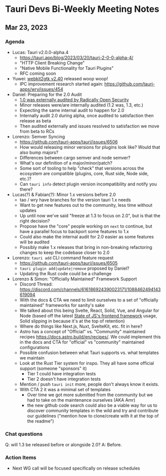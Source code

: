 # Tauri Devs Bi-Weekly Meeting Notes

## Mar 23, 2023

### Agenda

-   Lucas: Tauri v2.0.0-alpha.4
    -   https://tauri.app/blog/2023/03/20/tauri-2-0-0-alpha-4/
    -   "HTTP Client Breaking Change"
    -   "Native Mobile Functionality for Tauri Plugins"
    -   RFC coming soon
-   Yuwei:
    [webkit2gtk v2.40](https://webkitgtk.org/2023/03/17/webkitgtk2.40.0-released.html)
    released woop woop!
    -   IPC improvement research started again:
        https://github.com/tauri-apps/wry/issues/454
-   Daniel: Preparing for the 2.0 Audit
    -   [1.0 was externally audited by Radically Open Security](https://github.com/tauri-apps/tauri/tree/dev/audits)
    -   Minor releases were/are internally audited (1.2 was, 1.3, etc.)
    -   Expecting the same internal audit to happen for 2.0
    -   Internally audit 2.0 during alpha, once audited to satisfaction then
        release as beta
    -   Then audited externally and issues resolved to satisfaction we move from
        beta to RCs
-   Lorenzo: Semver Syncing
    -   https://github.com/tauri-apps/tauri/issues/6506
    -   How would releasing minor versions for plugins look like? Would that
        also bump majors?
    -   Differences between cargo semver and node semver?
    -   What's our definition of a major/minor/patch?
    -   Some sort of tooling to help "check" that versions across the ecosystem
        are compatible (plugins, core, Rust side, Node side, etc.)?
    -   Can `tauri info` detect plugin version incompatibility and notify you
        there?
-   Lucas(?) & Fabian(?): Minor 1.x versions before 2.0
    -   tao / wry have branches for the version tauri 1.x needs
    -   Want to get new features out to the community, less time without updates
    -   Up until now we've said "freeze at 1.3 to focus on 2.0", but is that the
        right decision?
    -   Propose have the "core" people working on `next` to continue, but have a
        parallel focus to backport some features to 1.x
    -   Could also make the internal audit for 2.0 easier as some features will
        be audited
    -   Possibly make 1.x releases that bring in non-breaking refactoring
        changes to keep the codebase closer to 2.0
-   Lorenzo: `tauri add` CLI command feature request
    -   https://github.com/tauri-apps/tauri/issues/6505
    -   `tauri plugin add|update|remove` proposed by Daniel?
    -   Updating the Rust code could be a challenge
-   Lorenzo & Simon: "Officially Maintained" Framework Support
    -   Discord Thread:
        https://discord.com/channels/616186924390023171/1088462494143619094
    -   With the docs & CTA we need to limit ourselves to a set of "officially
        maintained" frameworks for sanity's sake
    -   We talked about this being Svelte, React, Solid, Vue, and Angular for
        Node (based off the latest
        [State of JS's frontend framework](https://2022.stateofjs.com/en-US/libraries/front-end-frameworks/)
        usage, Solid slipping in because it's at the top of retention)
    -   Where do things like Next.js, Nuxt, SvelteKit, etc. fit in here?
    -   Astro has a concept of "Official" vs. "Community" maintained recipes
        https://docs.astro.build/en/recipes/. We could implement this in the
        docs and CTA for "official" vs "community" maintained configurations
    -   Possible confusion between what Tauri supports vs. what templates we
        maintain
    -   Look at the Rust Tier system for inspo. They all have some official
        support (someone "sponsors" it)
        -   Tier 1 could have integration tests
        -   Tier 2 doesn't have integration tests
    -   Mention / push `tauri init` more, people don't always know it exists.
    -   With CTA 2 it was a minimal set of templates
        -   Over time we got more submitted from the community but we had to
            take on the maintenance ourselves (AKA Amr)
        -   the new github code search could also be a viable way for us to
            discover community templates in the wild and try and contribute our
            guidelines ("mention how to clone/create with it at the top of the
            readme")

### Chat questions

Q: will 1.3 be released before or alongside 2.0? A: Before.

### Action Items

-   Next WG call will be focused specifically on release schedules
